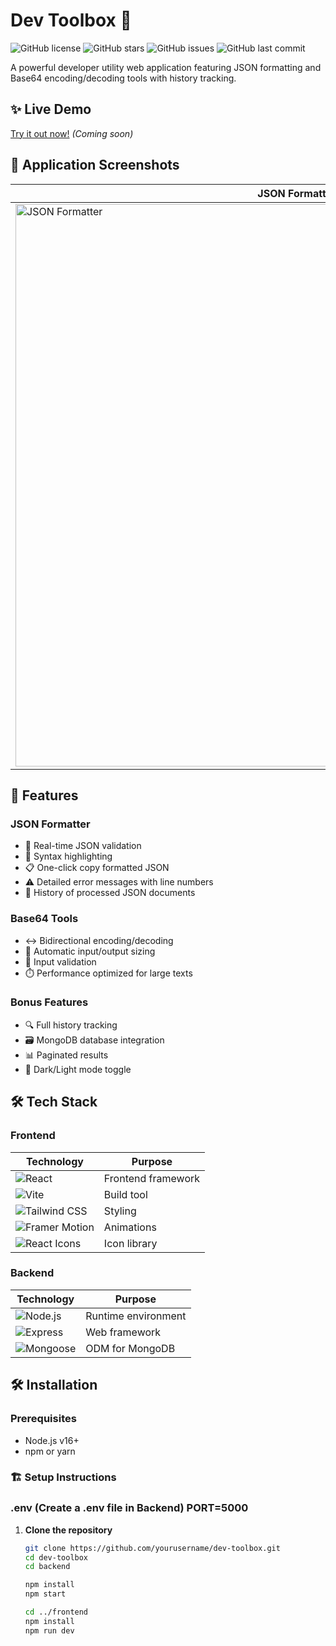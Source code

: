 # Dev Toolbox 🧰

![GitHub license](https://img.shields.io/github/license/yourusername/dev-toolbox)
![GitHub stars](https://img.shields.io/github/stars/yourusername/dev-toolbox)
![GitHub issues](https://img.shields.io/github/issues/yourusername/dev-toolbox)
![GitHub last commit](https://img.shields.io/github/last-commit/yourusername/dev-toolbox)

A powerful developer utility web application featuring JSON formatting and Base64 encoding/decoding tools with history tracking.

## ✨ Live Demo
[Try it out now!](https://your-deployed-app-url.com) *(Coming soon)*

## 📸 Application Screenshots

| JSON Formatter | Base64 Tools |
|---------------|-------------|
| <img width="900" alt="JSON Formatter" src="https://github.com/user-attachments/assets/37db0bd7-2cec-4d5c-99d8-73d57856a119"> | <img width="900" alt="Base64 Tools" src="https://github.com/user-attachments/assets/3f7166d7-87d8-4aa1-8bdb-45d1348880e3"> |

## 🚀 Features

### JSON Formatter
- 📝 Real-time JSON validation
- 🎨 Syntax highlighting
- 📋 One-click copy formatted JSON
- ⚠️ Detailed error messages with line numbers
- 🔄 History of processed JSON documents

### Base64 Tools
- ↔️ Bidirectional encoding/decoding
- 📏 Automatic input/output sizing
- 🚫 Input validation
- ⏱️ Performance optimized for large texts

### Bonus Features
- 🔍 Full history tracking
- 🗃️ MongoDB database integration
- 📊 Paginated results
- 🌙 Dark/Light mode toggle

## 🛠️ Tech Stack

### Frontend
| Technology | Purpose |
|------------|---------|
| ![React](https://img.shields.io/badge/React-20232A?style=for-the-badge&logo=react&logoColor=61DAFB) | Frontend framework |
| ![Vite](https://img.shields.io/badge/Vite-B73BFE?style=for-the-badge&logo=vite&logoColor=FFD62E) | Build tool |
| ![Tailwind CSS](https://img.shields.io/badge/Tailwind_CSS-38B2AC?style=for-the-badge&logo=tailwind-css&logoColor=white) | Styling |
| ![Framer Motion](https://img.shields.io/badge/Framer_Motion-0055FF?style=for-the-badge) | Animations |
| ![React Icons](https://img.shields.io/badge/React_Icons-FF4088?style=for-the-badge) | Icon library |

### Backend
| Technology | Purpose |
|------------|---------|
| ![Node.js](https://img.shields.io/badge/Node.js-339933?style=for-the-badge&logo=nodedotjs&logoColor=white) | Runtime environment |
| ![Express](https://img.shields.io/badge/Express-000000?style=for-the-badge&logo=express&logoColor=white) | Web framework |
| ![Mongoose](https://img.shields.io/badge/Mongoose-880000?style=for-the-badge) | ODM for MongoDB |

## 🛠️ Installation

### Prerequisites
- Node.js v16+
- npm or yarn

### 🏗️ Setup Instructions
### .env (Create a .env file in Backend) PORT=5000

1. **Clone the repository**
   ```bash
   git clone https://github.com/yourusername/dev-toolbox.git
   cd dev-toolbox
   cd backend
   
   npm install
   npm start

   cd ../frontend
   npm install
   npm run dev
